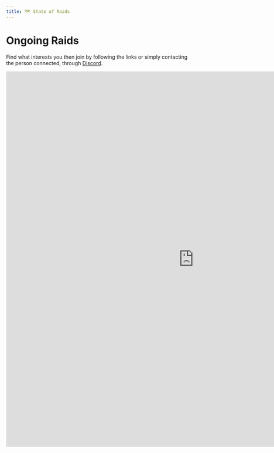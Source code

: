 ```yaml
---
title: 🗺️ State of Raids
---
```

# Ongoing Raids

Find what interests you then join by following the links or simply contacting the person connected, through [Discord](https://discord.gg/Hf54gd8).

<iframe width="1024" height="1024" src="https://miro.com/app/embed/o9J_knhEt7w=/?" frameborder="0" scrolling="no" allowfullscreen></iframe>
